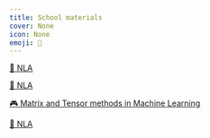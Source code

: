 ```yaml
---
title: School materials
cover: None
icon: None
emoji: 🚂
---
```


[🚆 NLA](https://merkulov.top/Teaching/School_materials/NLA)

[🚂 NLA](https://merkulov.top/Teaching/School_materials/NLA_)

[🎮 Matrix and Tensor methods in Machine Learning](https://merkulov.top/Teaching/School_materials/Matrix_and_Tensor_methods_in_Machine_Learning)

[🚅 NLA](https://merkulov.top/Teaching/School_materials/NLA__)
